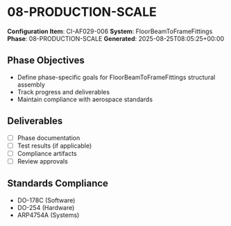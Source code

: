 # 08-PRODUCTION-SCALE

**Configuration Item**: CI-AF029-006
**System**: FloorBeamToFrameFittings
**Phase**: 08-PRODUCTION-SCALE
**Generated**: 2025-08-25T08:05:25+00:00

## Phase Objectives
- Define phase-specific goals for FloorBeamToFrameFittings structural assembly
- Track progress and deliverables
- Maintain compliance with aerospace standards

## Deliverables
- [ ] Phase documentation
- [ ] Test results (if applicable)
- [ ] Compliance artifacts
- [ ] Review approvals

## Standards Compliance
- DO-178C (Software)
- DO-254 (Hardware)
- ARP4754A (Systems)

